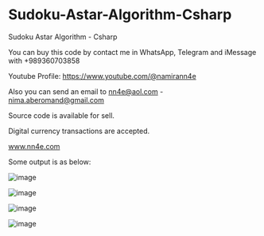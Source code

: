 # Sudoku-Astar-Algorithm-Csharp
Sudoku Astar Algorithm - Csharp

You can buy this code by contact me in WhatsApp, Telegram and iMessage with +989360703858

Youtube Profile: https://www.youtube.com/@namirann4e

Also you can send an email to nn4e@aol.com - nima.aberomand@gmail.com

Source code is available for sell.

Digital currency transactions are accepted.

www.nn4e.com

Some output is as below:

![image](https://github.com/user-attachments/assets/c2b02b2a-8096-4d0e-bcd3-36e2259079af)

![image](https://github.com/user-attachments/assets/17fd0b3d-db8b-4b56-bd78-6d345f7975c5)

![image](https://github.com/user-attachments/assets/64ae44bd-4f2a-465d-bd6a-04cd6d6e58e2)

![image](https://github.com/user-attachments/assets/95e242b3-6cd6-41bd-a29e-f6998e92dfb7)
